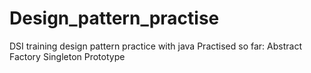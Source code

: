 # Design_pattern_practise
DSI training design pattern practice with java
Practised so far:
Abstract Factory 
Singleton
Prototype
